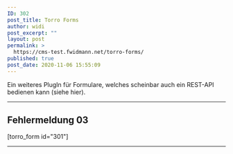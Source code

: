 ```yaml
---
ID: 302
post_title: Torro Forms
author: widi
post_excerpt: ""
layout: post
permalink: >
  https://cms-test.fwidmann.net/torro-forms/
published: true
post_date: 2020-11-06 15:55:09
---
```

<!-- wp:paragraph -->
<p>Ein weiteres PlugIn für Formulare, welches scheinbar auch ein REST-API bedienen kann (siehe hier).</p>
<!-- /wp:paragraph -->

<!-- wp:more -->
<!--more-->
<!-- /wp:more -->

<!-- wp:separator -->
<hr class="wp-block-separator"/>
<!-- /wp:separator -->

<!-- wp:heading -->
<h2>Fehlermeldung 03</h2>
<!-- /wp:heading -->

<!-- wp:shortcode -->
[torro_form id="301"]
<!-- /wp:shortcode -->

<!-- wp:separator -->
<hr class="wp-block-separator"/>
<!-- /wp:separator -->
